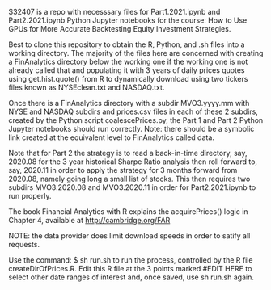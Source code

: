 S32407 is a repo with necesssary files for Part1.2021.ipynb and Part2.2021.ipynb Python Jupyter notebooks for the
course: How to Use GPUs for More Accurate Backtesting Equity Investment Strategies.

Best to clone this repository to obtain the R, Python, and .sh files into a working directory.
The majority of the files here are concerned with creating a FinAnalytics directory below the
working one if the working one is not already called that and populating it with 3 years of
daily prices quotes using get.hist.quote() from R to dynamically download using two tickers files
known as NYSEclean.txt and NASDAQ.txt.

Once there is a FinAnalytics directory with a subdir MVO3.yyyy.mm with NYSE and NASDAQ subdirs
and prices.csv files in each of these 2 subdirs, created by the Python script coalescePrices.py,
the Part 1 and Part 2 Python Jupyter notebooks should run correctly.
Note: there should be a symbolic link created at the equivalent level to FinAnalytics called data.

Note that for Part 2 the strategy is to read a back-in-time directory, say, 2020.08 for the
3 year historical Sharpe Ratio analysis then roll forward to, say, 2020.11 in order to apply
the strategy for 3 months forward from 2020.08, namely going long a small list of stocks.
This then requires two subdirs MVO3.2020.08 and MVO3.2020.11 in order for Part2.2021.ipynb
to run properly.

The book Financial Analytics with R explains the acquirePrices() logic in Chapter 4,
available at http://cambridge.org/FAR

NOTE: the data provider does limit download speeds in order to satify all requests.

Use the command:
$ sh run.sh
to run the process, controlled by the R file createDirOfPrices.R.
Edit this R file at the 3 points marked #EDIT HERE to select other date ranges of interest
and, once saved, use sh run.sh again.
